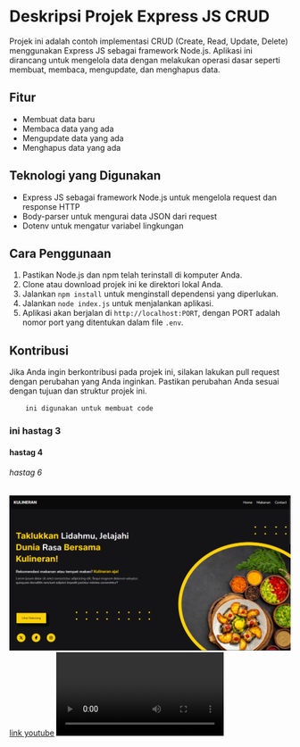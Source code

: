 # Deskripsi Projek Express JS CRUD

Projek ini adalah contoh implementasi CRUD (Create, Read, Update, Delete) menggunakan Express JS sebagai framework Node.js. Aplikasi ini dirancang untuk mengelola data dengan melakukan operasi dasar seperti membuat, membaca, mengupdate, dan menghapus data.

## Fitur

- Membuat data baru
- Membaca data yang ada
- Mengupdate data yang ada
- Menghapus data yang ada

## Teknologi yang Digunakan

- Express JS sebagai framework Node.js untuk mengelola request dan response HTTP
- Body-parser untuk mengurai data JSON dari request
- Dotenv untuk mengatur variabel lingkungan

## Cara Penggunaan

1. Pastikan Node.js dan npm telah terinstall di komputer Anda.
2. Clone atau download projek ini ke direktori lokal Anda.
3. Jalankan `npm install` untuk menginstall dependensi yang diperlukan.
4. Jalankan `node index.js` untuk menjalankan aplikasi.
5. Aplikasi akan berjalan di `http://localhost:PORT`, dengan PORT adalah nomor port yang ditentukan dalam file `.env`.

## Kontribusi

Jika Anda ingin berkontribusi pada projek ini, silakan lakukan pull request dengan perubahan yang Anda inginkan. Pastikan perubahan Anda sesuai dengan tujuan dan struktur projek ini.

```
    ini digunakan untuk membuat code
```

### ini hastag 3

#### hastag 4

###### hastag 6

<img src="./img/Screenshot_2.png">
<a href="https://youtube.com">link youtube</a>
<video src="./video/contoh_video.mp4" controls></video>
